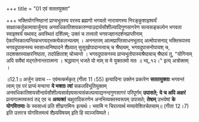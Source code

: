 +++
title = "01 एवं सततयुक्ता"

+++
भक्तियोगनिष्ठानां प्राप्यभूतस्य परस्य ब्रह्मणो भगवतो नारायणस्य निरङ्कुशाइश्वर्यं साक्षात्कर्तुकामायार्जुनाय अनवधिकातिशयकारुण्याउदार्यसौशील्यादिगुणसागरेण सत्यसङ्कल्पेन भगवता स्वाइश्वर्यं यथावद् अवस्थितं दर्शितम्; उक्तं च तत्त्वतो भगवज्ज्ञानदर्शनप्राप्तीनाम् ऐकान्तिकात्यन्तिकभगवद्भक्त्येकलभ्यत्वम् । अननतरम् आत्मप्राप्तिसाधनभूताद् अत्मोपासनाद् भक्तिरूपस्य भगवदुपासनस्य स्वसाध्यनिष्पादने शैघ्र्यात् सुसुखोपादानत्वाच् च श्रैष्ठ्यम्, भगवदुपासनोपायश् च, तदशक्तस्याक्षरनिष्ठता, तदपेक्षिताश् चोच्यन्ते । भगवदुपासनस्य प्राप्यभूतोपास्यश्रैष्ठ्याच् श्रैष्ठ्यं तु, "योगिनाम् अपि सर्वेषां मद्गतेनान्तरात्मना । श्रद्धावान् भजते यो माम् स मे युक्ततमो मतः ॥ भ्ग्र्_१२।" इत्य् अत्रोक्तम् ।

॥12.1॥ अर्जुन उवाच -- एवंमत्कर्मकृत् (गीता 11।55) इत्यादिना उक्तेन
प्रकारेण **सततयुक्ताः** भगवन्तं त्वाम् एव परं प्राप्यं मन्वाना **ये
भक्ताः त्वां** सकलविभूतियुक्तम्
अनवधिकातिशयसौन्दर्यसौशील्यसार्वज्ञ्यसत्यसंकल्पत्वाद्यनन्दगुणसागरं
परिपूर्णम् **उपासते;** **ये च अपि अक्षरं** प्रत्यगात्मस्वरूपं तद् एव च
**अव्यक्तं** चक्षुरादिकरणेन अनभिव्यक्तस्वरूपम् उपासते; **तेषाम्**
उभयेषां **के योगवित्तमाः** के स्वसाध्यं प्रति शीघ्रगामिनः इत्यर्थः। भवामि
न चिरात्पार्थ मय्यावेशितचेतसाम्॥ (गीता 12।7) इति उत्तरत्र योगवित्तमत्वं
शैघ्र्यविषयम् इति हि व्यञ्जयिष्यते।
